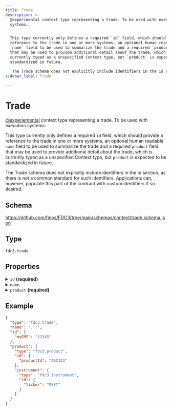 ```yaml
---
title: Trade
description: >-
  @experimental context type representing a trade. To be used with execution
  systems.


  This type currently only defines a required `id` field, which should provide a
  reference to the trade in one or more systems, an optional human readable
  `name` field to be used to summarize the trade and a required `product` field
  that may be used to provide additional detail about the trade, which is
  currently typed as a unspecified Context type, but `product` is expected to be
  standardized in future.

   The Trade schema does not explicitly include identifiers in the id section, as there is not a common standard for such identifiers. Applications can, however, populate this part of the contract with custom identifiers if so desired.
sidebar_label: Trade

---
```


# Trade

[@experiemental](/docs/fdc3-compliance#experimental-features) context type representing a trade. To be used with execution systems.

This type currently only defines a required `id` field, which should provide a reference to the trade in one or more systems, an optional human readable `name` field to be used to summarize the trade and a required `product` field that may be used to provide additional detail about the trade, which is currently typed as a unspecified Context type, but `product` is expected to be standardized in future.

 The Trade schema does not explicitly include identifiers in the id section, as there is not a common standard for such identifiers. Applications can, however, populate this part of the contract with custom identifiers if so desired.

## Schema

<https://github.com/finos/FDC3/tree/main/schemas/context/trade.schema.json>

## Type

`fdc3.trade`

## Properties

<details>
  <summary><code>id</code> <strong>(required)</strong></summary>

**type**: `object`

One or more identifiers that refer to the trade in an OMS, EMS or related system. Specific key names for systems are expected to be standardized in future.


**Example**: 
```json
{
  "myEMS": "12345"
}
```

</details>

<details>
  <summary><code>name</code></summary>

**type**: `string`

A human-readable summary of the trade.


**Example**: 
`...`

</details>

<details>
  <summary><code>product</code> <strong>(required)</strong></summary>

**type**: [product](../product)

A product that is the subject of the trade.


**Example**: 
```json
{
  "type": "fdc3.product",
  "id": {
    "productId": "ABC123"
  },
  "instrument": {
    "type": "fdc3.instrument",
    "id": {
      "ticker": "MSFT"
    }
  }
}
```

</details>

## Example

```json
{
  "type": "fdc3.trade",
  "name": "...",
  "id": {
    "myEMS": "12345"
  },
  "product": {
    "type": "fdc3.product",
    "id": {
      "productId": "ABC123"
    },
    "instrument": {
      "type": "fdc3.instrument",
      "id": {
        "ticker": "MSFT"
      }
    }
  }
}
```

